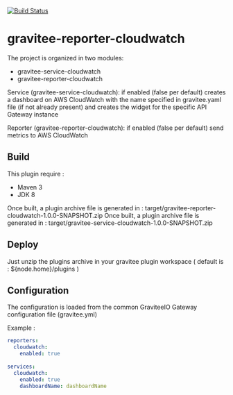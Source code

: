 [![Build Status](https://ci.gravitee.io/buildStatus/icon?job=gravitee-io/gravitee-reporter-es)](https://ci.gravitee.io/job/gravitee-io/job/gravitee-reporter-es/job/master/)

# gravitee-reporter-cloudwatch

The project is organized in two modules:
* gravitee-service-cloudwatch 
* gravitee-reporter-cloudwatch


Service (gravitee-service-cloudwatch): if enabled (false per default) creates a dashboard on AWS CloudWatch with the name specified
in gravitee.yaml file (if not already present) and creates the widget for the specific API Gateway instance

Reporter (gravitee-reporter-cloudwatch): if enabled (false per default) send metrics to AWS CloudWatch


## Build

This plugin require :  

* Maven 3
* JDK 8

Once built, a plugin archive file is generated in : target/gravitee-reporter-cloudwatch-1.0.0-SNAPSHOT.zip
Once built, a plugin archive file is generated in : target/gravitee-service-cloudwatch-1.0.0-SNAPSHOT.zip


## Deploy

Just unzip the plugins archive in your gravitee plugin workspace ( default is : ${node.home}/plugins )


## Configuration 

The configuration is loaded from the common GraviteeIO Gateway configuration file (gravitee.yml)


Example : 

```YAML
reporters:
  cloudwatch:
    enabled: true    
    
services:
  cloudwatch:
    enabled: true
    dashboardName: dashboardName    
```
